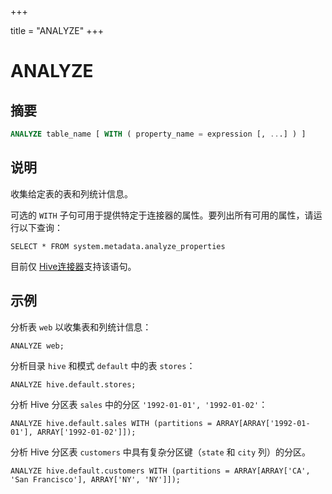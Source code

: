 +++

title = "ANALYZE"
+++

# ANALYZE

## 摘要

``` sql
ANALYZE table_name [ WITH ( property_name = expression [, ...] ) ]
```

## 说明

收集给定表的表和列统计信息。

可选的 `WITH` 子句可用于提供特定于连接器的属性。要列出所有可用的属性，请运行以下查询：

    SELECT * FROM system.metadata.analyze_properties

目前仅 [Hive连接器](../connector/hive.md)支持该语句。

## 示例

分析表 `web` 以收集表和列统计信息：

    ANALYZE web;

分析目录 `hive` 和模式 `default` 中的表 `stores`：

    ANALYZE hive.default.stores;

分析 Hive 分区表 `sales` 中的分区 `'1992-01-01', '1992-01-02'`：

    ANALYZE hive.default.sales WITH (partitions = ARRAY[ARRAY['1992-01-01'], ARRAY['1992-01-02']]);

分析 Hive 分区表 `customers` 中具有复杂分区键（`state` 和 `city` 列）的分区。

    ANALYZE hive.default.customers WITH (partitions = ARRAY[ARRAY['CA', 'San Francisco'], ARRAY['NY', 'NY']]);